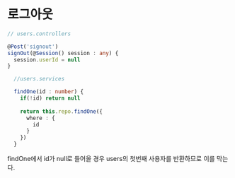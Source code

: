 # 로그아웃

```typescript
// users.controllers

@Post('signout')
signOut(@Session() session : any) {
  session.userId = null
}
```

```typescript
  //users.services

  findOne(id : number) {
    if(!id) return null
    
    return this.repo.findOne({
      where : {
        id
      }
    })
  }
```

findOne에서 id가 null로 들어올 경우 users의 첫번째 사용자를 반환하므로 이를 막는다.